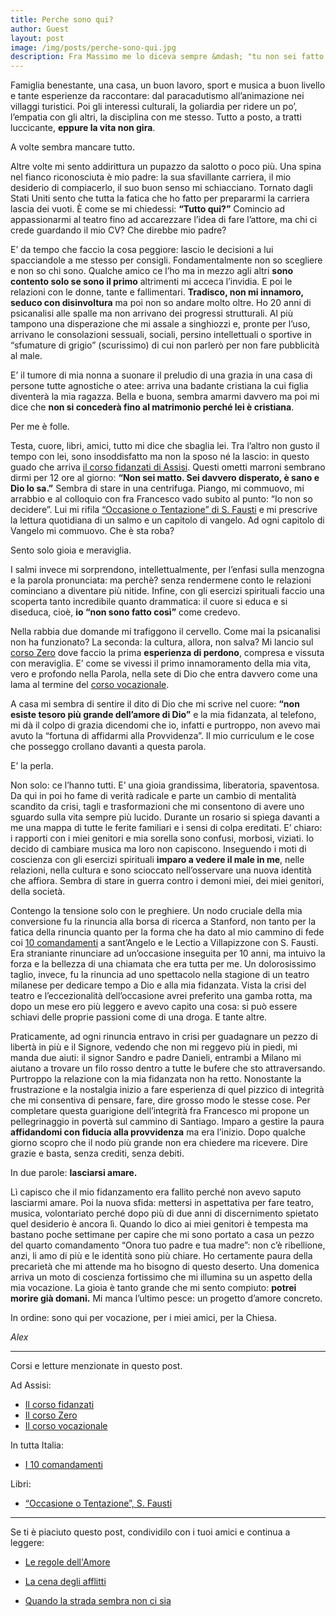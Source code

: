 ```yaml
---
title: Perche sono qui?
author: Guest
layout: post
image: /img/posts/perche-sono-qui.jpg
description: Fra Massimo me lo diceva sempre &mdash; "tu non sei fatto così" &mdash; ci sei diventato, ma non sei così. Oltre quella scorza dura di pessimismo e disillusione, quel fango sul nostro cuore che si chiama peccato, ci siamo noi &mdash; il mio vero io &mdash; pensato per un amore grande, per Amare alla grande. Alex si racconta.
---
```


Famiglia benestante, una casa, un buon lavoro, sport e musica a buon livello e tante esperienze da raccontare: dal paracadutismo all’animazione nei villaggi turistici. Poi gli interessi culturali, la goliardia per ridere un po’, l’empatia con gli altri, la disciplina con me stesso. Tutto a posto, a tratti luccicante, **eppure la vita non gira**. 

A volte sembra mancare tutto. 

Altre volte mi sento addirittura un pupazzo da salotto o poco più. Una spina nel fianco riconosciuta è mio padre: la sua sfavillante carriera, il mio desiderio di compiacerlo, il suo buon senso mi schiacciano. Tornato dagli Stati Uniti sento che tutta la fatica che ho fatto per prepararmi la carriera lascia dei vuoti. È come se mi chiedessi: **“Tutto qui?”** Comincio ad appassionarmi al teatro fino ad accarezzare l’idea di fare l’attore, ma chi ci crede guardando il mio CV? Che direbbe mio padre? 

E’ da tempo che faccio la cosa peggiore: lascio le decisioni a lui spacciandole a me stesso per consigli. Fondamentalmente non so scegliere e non so chi sono. Qualche amico ce l’ho ma in mezzo agli altri **sono contento solo se sono il primo** altrimenti mi acceca l’invidia. E poi le relazioni con le donne, tante e fallimentari. **Tradisco, non mi innamoro, seduco con disinvoltura** ma poi non so andare molto oltre. Ho 20 anni di psicanalisi alle spalle ma non arrivano dei progressi strutturali. Al più tampono una disperazione che mi assale a singhiozzi e, pronte per l’uso, arrivano le consolazioni sessuali, sociali, persino intellettuali o sportive in “sfumature di grigio” (scurissimo) di cui non parlerò per non fare pubblicità al male. 

E’ il tumore di mia nonna a suonare il preludio di una grazia in una casa di persone tutte agnostiche o atee: arriva una badante cristiana la cui figlia diventerà la mia ragazza. Bella e buona, sembra amarmi davvero ma poi mi dice che **non si concederà fino al matrimonio perché lei è cristiana**. 

Per me è folle. 

Testa, cuore, libri, amici, tutto mi dice che sbaglia lei. Tra l’altro non gusto il tempo con lei, sono insoddisfatto ma non la sposo né la lascio: in questo guado che arriva [il corso fidanzati di Assisi](http://5p2p.it/2014/04/16/le-regole-dellamore.html). Questi ometti marroni sembrano dirmi per 12 ore al giorno: **“Non sei matto. Sei davvero disperato, è sano e Dio lo sa.”** Sembra di stare in una centrifuga. Piango, mi commuovo, mi arrabbio e al colloquio con fra Francesco vado subito al punto: “Io non so decidere”. Lui mi rifila [“Occasione o Tentazione” di S. Fausti](http://www.amazon.it/gp/product/885140254X/ref=as_li_ss_tl?ie=UTF8&camp=3370&creative=24114&creativeASIN=885140254X&linkCode=as2&tag=5pani2pesci-21) e mi prescrive la lettura quotidiana di un salmo e un capitolo di vangelo. Ad ogni capitolo di Vangelo mi commuovo. Che è sta roba? 

Sento solo gioia e meraviglia. 

I salmi invece mi sorprendono, intellettualmente, per l’enfasi sulla menzogna e la parola pronunciata: ma perchè? senza rendermene conto le relazioni cominciano a diventare più nitide. Infine, con gli esercizi spirituali faccio una scoperta tanto incredibile quanto drammatica: il cuore si educa e si diseduca, cioè, **io “non sono fatto così”** come credevo. 

Nella rabbia due domande mi trafiggono il cervello. Come mai la psicanalisi non ha funzionato? La seconda: la cultura, allora, non salva? Mi lancio sul [corso Zero](http://www.fratisog.it/corsi-frati-assisi/corso-zero/) dove faccio la prima **esperienza di perdono**, compresa e vissuta con meraviglia. E’ come se vivessi il primo innamoramento della mia vita, vero e profondo nella Parola, nella sete di Dio che entra davvero come una lama al termine del [corso vocazionale](http://www.fratisog.it/corsi-frati-assisi/corso-vocazionale/). 

A casa mi sembra di sentire il dito di Dio che mi scrive nel cuore: **“non esiste tesoro più grande dell’amore di Dio”** e la mia fidanzata, al telefono, mi dà il colpo di grazia dicendomi che io, infatti e purtroppo, non avevo mai avuto la “fortuna di affidarmi alla Provvidenza”. Il mio curriculum e le cose che posseggo crollano davanti a questa parola.

E’ la perla. 

Non solo: ce l’hanno tutti. E’ una gioia grandissima, liberatoria, spaventosa. Da qui in poi ho fame di verità radicale e parte un cambio di mentalità scandito da crisi, tagli e trasformazioni che mi consentono di avere uno sguardo sulla vita sempre più lucido. Durante un rosario si spiega davanti a me una mappa di tutte le ferite familiari e i sensi di colpa ereditati. E’ chiaro: i rapporti con i miei genitori e mia sorella sono confusi, morbosi, viziati. Io decido di cambiare musica ma loro non capiscono. Inseguendo i moti di coscienza con gli esercizi spirituali **imparo a vedere il male in me**, nelle relazioni, nella cultura e sono scioccato nell’osservare una nuova identità che affiora. Sembra di stare in guerra contro i demoni miei, dei miei genitori, della società.

Contengo la tensione solo con le preghiere. Un nodo cruciale della mia conversione fu la rinuncia alla borsa di ricerca a Stanford, non tanto per la fatica della rinuncia quanto per la forma che ha dato al mio cammino di fede coi [10 comandamenti](http://lapartemigliore.org/site/index.php/2012-03-28-16-06-44) a sant’Angelo e le Lectio a Villapizzone con S. Fausti. Era straniante rinunciare ad un’occasione inseguita per 10 anni, ma intuivo la forza e la bellezza di una chiamata che era tutta per me. Un dolorosissimo taglio, invece, fu la rinuncia ad uno spettacolo nella stagione di un teatro milanese per dedicare tempo a Dio e alla mia fidanzata. Vista la crisi del teatro e l’eccezionalità dell’occasione avrei preferito una gamba rotta, ma dopo un mese ero più leggero e avevo capito una cosa: si può essere schiavi delle proprie passioni come di una droga. E tante altre. 

Praticamente, ad ogni rinuncia entravo in crisi per guadagnare un pezzo di libertà in più e il Signore, vedendo che non mi reggevo più in piedi, mi manda due aiuti: il signor Sandro e padre Danieli, entrambi a Milano mi aiutano a trovare un filo rosso dentro a tutte le bufere che sto attraversando. Purtroppo la relazione con la mia fidanzata non ha retto. Nonostante la frustrazione e la nostalgia inizio a fare esperienza di quel pizzico di integrità che mi consentiva di pensare, fare, dire grosso modo le stesse cose. Per completare questa guarigione dell’integrità fra Francesco mi propone un pellegrinaggio in povertà sul cammino di Santiago. Imparo a gestire la paura **affidandomi con fiducia alla provvidenza** ma era l’inizio. Dopo qualche giorno scopro che il nodo più grande non era chiedere ma ricevere. Dire grazie e basta, senza crediti, senza debiti. 

In due parole: **lasciarsi amare.** 

Lì capisco che il mio fidanzamento era fallito perché non avevo saputo lasciarmi amare. Poi la nuova sfida: mettersi in aspettativa per fare teatro, musica, volontariato perché dopo più di due anni di discernimento spietato quel desiderio è ancora lì. Quando lo dico ai miei genitori è tempesta ma bastano poche settimane per capire che mi sono portato a casa un pezzo del quarto comandamento “Onora tuo padre e tua madre”: non c’è ribellione, anzi, li amo di più e le identità sono più chiare. Ho certamente paura della precarietà che mi attende ma ho bisogno di questo deserto. Una domenica arriva un moto di coscienza fortissimo che mi illumina su un aspetto della mia vocazione. La gioia è tanto grande che mi sento compiuto: **potrei morire già domani.** Mi manca l’ultimo pesce: un progetto d’amore concreto. 

In ordine: sono qui per vocazione, per i miei amici, per la Chiesa. 

*Alex*

---

Corsi e letture menzionate in questo post.

Ad Assisi:

- [Il corso fidanzati](http://www.fratisog.it/corsi-frati-assisi/corso-fidanzati)
- [Il corso Zero](http://www.fratisog.it/corsi-frati-assisi/corso-zero/)
- [Il corso vocazionale](http://www.fratisog.it/corsi-frati-assisi/corso-vocazionale/)

In tutta Italia:

- [I 10 comandamenti](http://lapartemigliore.org/site/index.php/2012-03-28-16-06-44)

Libri:

- [“Occasione o Tentazione”, S. Fausti](http://www.amazon.it/gp/product/885140254X/ref=as_li_ss_tl?ie=UTF8&camp=3370&creative=24114&creativeASIN=885140254X&linkCode=as2&tag=5pani2pesci-21)

---

Se ti è piaciuto questo post, condividilo con i tuoi amici e continua a leggere:

- [Le regole dell'Amore](http://5p2p.it/2014/04/16/le-regole-dellamore.html)

- [La cena degli afflitti](http://5p2p.it/2014/07/31/cena-degli-afflitti.html)

- [Quando la strada sembra non ci sia](http://5p2p.it/2014/05/22/le-mie-vie.html)

